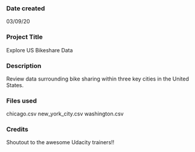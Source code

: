 ### Date created
03/09/20

### Project Title
Explore US Bikeshare Data

### Description
Review data surrounding bike sharing within three key cities in the United States.

### Files used
chicago.csv
new_york_city.csv
washington.csv

### Credits
Shoutout to the awesome Udacity trainers!!

